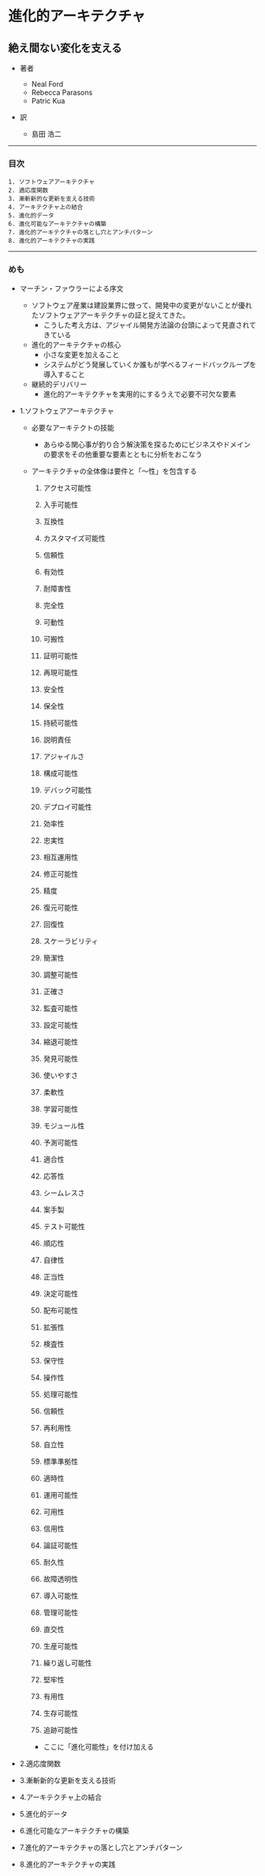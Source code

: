 # 進化的アーキテクチャ
## 絶え間ない変化を支える

- 著者
    - Neal Ford
    - Rebecca Parasons
    - Patric Kua

- 訳
    - 島田 浩二
---
### 目次
    1. ソフトウェアアーキテクチャ
    2. 適応度関数
    3. 漸斬新的な更新を支える技術
    4. アーキテクチャ上の結合
    5. 進化的データ
    6. 進化可能なアーキテクチャの構築
    7. 進化的アーキテクチャの落とし穴とアンチパターン
    8. 進化的アーキテクチャの実践

---
### めも

- マーチン・ファウラーによる序文
    - ソフトウェア産業は建設業界に倣って、開発中の変更がないことが優れたソフトウェアアーキテクチャの証と捉えてきた。
        - こうした考え方は、アジャイル開発方法論の台頭によって見直されてきている
    - 進化的アーキテクチャの核心
        - 小さな変更を加えること
        - システムがどう発展していくか誰もが学べるフィードバックループを導入すること
    - 継続的デリバリー
        - 進化的アーキテクチャを実用的にするうえで必要不可欠な要素    
    
- 1.ソフトウェアアーキテクチャ
    - 必要なアーキテクトの技能
        - あらゆる関心事が釣り合う解決策を探るためにビジネスやドメインの要求をその他重要な要素とともに分析をおこなう
    - アーキテクチャの全体像は要件と「～性」を包含する
        1. アクセス可能性
        2. 入手可能性
        3. 互換性
        4. カスタマイズ可能性
        5. 信頼性
        6. 有効性
        7. 耐障害性
        8. 完全性
        9. 可動性
        10. 可搬性
        11. 証明可能性
        12. 再現可能性
        13. 安全性
        14. 保全性
        15. 持続可能性
        
        16. 説明責任
        17. アジャイルさ
        18. 構成可能性
        19. デバック可能性
        20. デプロイ可能性
        21. 効率性
        22. 忠実性
        23. 相互運用性
        24. 修正可能性
        25. 精度
        26. 復元可能性
        27. 回復性
        28. スケーラビリティ
        29. 簡潔性
        30. 調整可能性
        
        31. 正確さ
        32. 監査可能性
        33. 設定可能性
        34. 縮退可能性
        35. 発見可能性
        36. 使いやすさ
        37. 柔軟性
        38. 学習可能性
        39. モジュール性
        40. 予測可能性
        41. 適合性
        42. 応答性
        43. シームレスさ
        44. 案手製
        45. テスト可能性
        
        46. 順応性
        47. 自律性
        48. 正当性
        49. 決定可能性
        50. 配布可能性
        51. 拡張性
        52. 検査性
        53. 保守性
        54. 操作性
        55. 処理可能性
        56. 信頼性
        57. 再利用性
        58. 自立性
        59. 標準準拠性
        60. 適時性
        
        61. 運用可能性
        62. 可用性
        63. 信用性
        64. 論証可能性
        65. 耐久性
        66. 故障透明性
        67. 導入可能性
        68. 管理可能性
        69. 直交性
        70. 生産可能性
        71. 繰り返し可能性
        72. 堅牢性
        73. 有用性
        74. 生存可能性
        75. 追跡可能性
        
        - ここに「進化可能性」を付け加える
            
        
    


- 2.適応度関数
- 3.漸斬新的な更新を支える技術
- 4.アーキテクチャ上の結合
- 5.進化的データ
- 6.進化可能なアーキテクチャの構築
- 7.進化的アーキテクチャの落とし穴とアンチパターン
- 8.進化的アーキテクチャの実践
